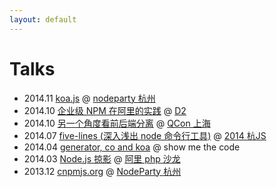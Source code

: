 ```yaml
---
layout: default
---
```


# Talks

* 2014.11 [koa.js](http://deadhorse.me/slides/koa.pdf) @ [nodeparty 杭州](https://github.com/cnodejs/nodeparty/issues/7)
* 2014.10 [企业级 NPM 在阿里的实践](http://deadhorse.me/slides/npm-enterprise-in-ali.pdf) @ [D2](http://d2forum.alibaba-inc.com/)
* 2014.10 [另一个角度看前后端分离](https://speakerdeck.com/deadhorse/ling-ge-jiao-du-kan-qian-hou-duan-fen-chi-node-dot-js-yin-fa-de-qian-duan-bian-ge) @ [QCon 上海](http://2014.qconshanghai.com/speakers/)
* 2014.07 [five-lines (深入浅出 node 命令行工具)](http://2014.jsconf.cn/slides/five-lines.pdf) @ [2014 杭JS](http://2014.jsconf.cn/)
* 2014.04 [generator, co and koa](http://deadhorse.me/co-and-koa-talk) @ show me the code
* 2014.03 [Node.js 掠影](http://deadhorse.me/slides/intro-of-node.pdf) @ [阿里 php 沙龙](http://www.lamper.cn/party/view/38)
* 2013.12 [cnpmjs.org](http://deadhorse.me/slides/cnpmjs.html) @ [NodeParty 杭州](https://github.com/cnodejs/nodeparty/issues/2)
